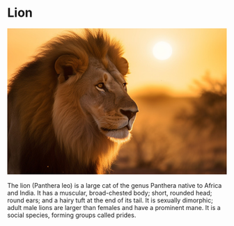 # Lion

![Lion Image](lion.jpg)

The lion (Panthera leo) is a large cat of the genus Panthera native to Africa and India. It has a muscular, broad-chested body; short, rounded head; round ears; and a hairy tuft at the end of its tail. It is sexually dimorphic; adult male lions are larger than females and have a prominent mane. It is a social species, forming groups called prides. 
